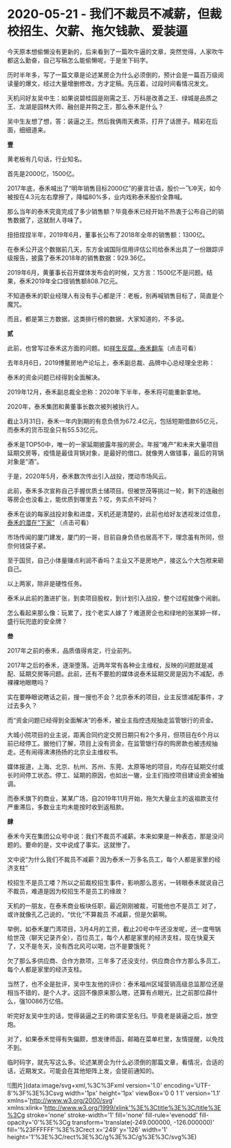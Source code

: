 # 2020-05-21 - 我们不裁员不减薪，但裁校招生、欠薪、拖欠钱款、爱装逼

今天原本想偷懒没有更新的，后来看到了一篇吹牛逼的文章，突然觉得，人家吹牛都这么勤奋，自己写稿怎么能偷懒呢，于是坐下码字。

历时半年多，写了一篇文章是论述某房企为什么必须倒的，预计会是一篇百万级阅读量的爆文，经过大量增删修改，方才定稿。先压着，过段时间看情况发文。

天机问好友吴中生：如果说碧桂园是刚需之王、万科是改善之王、绿城是品质之王、龙湖是园林大师、融创是并购之王，那么泰禾是什么？

吴中生友想了想，答：装逼之王。然后我俩雨天煮茶，打开了话匣子。精彩在后面，细细道来。

**壹**

黄老板有几句话，行业知名。

首先是2000亿，1500亿。

2017年底，泰禾喊出了“明年销售目标2000亿”的豪言壮语，股价一飞冲天，如今被按在4.3元左右摩擦了，降幅80%多，业内戏称泰禾股价全靠喊。

那么当年的泰禾究竟完成了多少销售额？毕竟泰禾已经开始不热衷于公布自己的销售数据了，这就耐人寻味了。

扭扭捏捏半年，2019年6月，董事长公布了2018年全年的销售额：1300亿。

在泰禾公开这个数据前几天，东方金诚国际信用评估公司给泰禾出具了一份跟踪评级报告，披露了泰禾2018年的销售数据：929.36亿。

2019年6月，黄董事长召开媒体发布会的时候，又方言：1500亿不是问题。结果，泰禾2019年全口径销售额808.7亿元。

不知道泰禾的职业经理人有没有手心都是汗：老板，别再喊销售目标了，简直是个魔咒。

而且，都是第三方数据，这类排行榜的数据，大家知道的，不多说。

**贰**

此前，也曾写过泰禾这方面的问题。如[祥生反腐，泰禾翻车](http://mp.weixin.qq.com/s?__biz=MzIwMjk2NDc4Mw==&mid=2247484757&idx=2&sn=f5ae00679be7e05b1536813a80c85d52&chksm=96d7ef15a1a06603761e0daf5547edf95f3414de329bbfd4b8bed74959e9222bc6068f687908&scene=21#wechat_redirect)（点击可看）

去年8月6日，2019博鳌房地产论坛上，泰禾副总裁、品牌中心总经理全忠称：

泰禾的资金问题已经得到全面解决。

2019年12月，泰禾副总裁全忠称：2020年下半年，泰禾将可能重新拿地。

2020年，泰禾集团和黄董事长数次被列被执行人。

截止3月31日，泰禾一年内到期的有息负债为672.4亿元，包括短期借款65亿元，而泰禾的货币现金只有55.53亿元。

泰禾是TOP50中，唯一的一家延期披露年报的房企。年报“难产”和未来大量项目延期交房等，疫情是最佳背锅对象，是最好的借口。就像男人做错事，最后的背锅对象是“酒”。

于是，2020年5月，泰禾数次传出引入战投，搅动市场风云。

此前，泰禾多次宣称自己手握优质土储项目。但被世茂等挑过一轮，剩下的连融创等房企也没看上，能优质到哪里去？哎，务实点不好吗？

泰禾在谈的每家战投对象和进度，天机还是清楚的，此前也给好友透视发过信息，[泰禾的潜在“下家”](http://mp.weixin.qq.com/s?__biz=MzA5Nzc5NDg5NA==&mid=2247483855&idx=1&sn=cdb29e8fe47c816a92f8b177a31f02f1&chksm=909a2feea7eda6f80251dd478a61babf22f6164d92bf6b4b5fed22567dd0b40c322ed330b786&scene=21#wechat_redirect) （点击可看）

市场传闻的厦门建发，厦门的一哥，目前自身负债也居高不下，理念虽有所同，但奈何钱袋子紧。

至于国贸，自己小体量赚点利润不香吗？主业又不是房地产，接这么个大包袱来砸自己。

以上两家，除非是硬性任务。

泰禾从此前的激进扩张，到卖项目股权，到计划引入战投，整个过程就像个闹剧。

怎么看起来那么像：玩累了，找个老实人嫁了？难道房企也和绿地的张某婷一样，盛行玩兜底的安全牌？

**叁**

2017年之前的泰禾，品质值得肯定，行业前列。

2017年之后的泰禾，逐渐堕落。近两年常有各种业主维权，反映的问题就是减配、延期交房等问题。此前，还有不要脸的媒体说泰禾延期交房是因为不减配，赤裸裸地眼瞎吗？

实在要睁眼说瞎话之前，搜一搜也不会？北京泰禾的项目，业主反馈减配事件，才过去多久？

而“资金问题已经得到全面解决”的泰禾，被业主指控违规抽走监管银行的资金。

大城小院项目的业主说，距离合同约定交房日期只有2个多月，但项目在6个月以前已经停工。据他们了解，项目上没有资金，在监管银行存的购房款也被违规抽走。还有闹得沸沸扬扬的北京业主维权书。

媒体报道，上海、北京、杭州、苏州、东莞、太原等地的项目，均存在延期交付或长时间停工状态。停工、延期的原因，也如出一辙，业主们指控项目建设资金被抽调。

而泰禾旗下的商业，某某广场，自2019年11月开始，拖欠大量业主的返祖款支付严重滞后，多数业主均未能按时收到返租款。

**肆**

泰禾今天在集团公众号中说：我们不裁员不减薪。本来如果是一种表态，那是没问题的。要命的是，文中说成了事实。这就惨了。

文中说“为什么我们不裁员不减薪？因为泰禾一万多名员工，每个人都是家里的经济支柱”

校招生不是员工喽？所以之前裁校招生事件，影响那么恶劣，一转眼泰禾就说自己不裁员，难道是因为校招生不是员工的缘故？

天机的一朋友，在泰禾商业板块任职，最近刚刚被裁，可能他也不是员工
对了，或许就像孔乙己说的，“优化”不算裁员
不减薪，但是欠薪啊。

举例，如泰禾厦门湾项目，3月4月的工资，截止20号中午还没发呢，还一度甩锅给世茂（聊天记录齐全），百位员工，每个人都是家里的经济支柱，现在快夏天了，又不是冬天，没有西北风可以喝，岂不是要饿死？

欠了那么多供应商、合作方款项，三年多了还没支付，供应商合作方那么多员工，每个人都是家里的经济支柱。

当然了，也不全是批评，吴中生友他的评价：泰禾福州区域营销高级总监那位还是相当不错的，是个人才。这回不像原来那么瞎，还算有点眼光，比之前那位薛什么，强10086万亿倍。

听完好友吴中生的话，觉得装逼之王的称谓实至名归。毕竟老是装逼之后，放空炮。

对了，如果泰禾觉得有失偏颇，想发律师函，邮箱在菜单栏里，友情提醒，以免找不到。

临时码字，就先写这么多。论述某房企为什么必须倒的那篇文章，看情况，合适的话，近期发文。可能会在其他矩阵上发，会提前通知的。

![图片](data:image/svg+xml,%3C%3Fxml version='1.0' encoding='UTF-8'%3F%3E%3Csvg width='1px' height='1px' viewBox='0 0 1 1' version='1.1' xmlns='http://www.w3.org/2000/svg' xmlns:xlink='http://www.w3.org/1999/xlink'%3E%3Ctitle%3E%3C/title%3E%3Cg stroke='none' stroke-width='1' fill='none' fill-rule='evenodd' fill-opacity='0'%3E%3Cg transform='translate(-249.000000, -126.000000)' fill='%23FFFFFF'%3E%3Crect x='249' y='126' width='1' height='1'%3E%3C/rect%3E%3C/g%3E%3C/g%3E%3C/svg%3E)